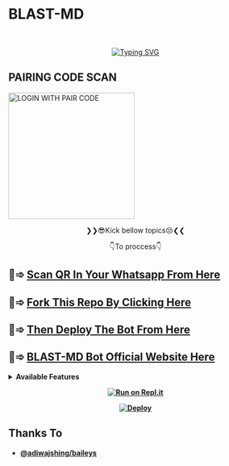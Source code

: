 #    BLAST-MD   #
<br>
 </p>
    <p align="center">
<a href="https://git.io/typing-svg"><img src="https://readme-typing-svg.demolab.com?font=EB+Garamond&weight=800&size=28&duration=4000&pause=1000&random=false&width=435&lines=WELCOME+TO+BLAST-MD;MULTI-DEVICE+WHATSAPP+BOT;DEVELOPED+BY;DENZO-UCHIWA , CYBER GHOST." alt="Typing SVG" /></a>

 
 
##  PAIRING CODE SCAN
<a href="https://pair-web-public.koyeb.app/"><img src="https://pair-web-public.koyeb.app/" alt="LOGIN WITH PAIR CODE" width="250"></a>

<p align="center">
❯❯😎Kick bellow topics😒❮❮
</p>
<p align="center">
👇To proccess👇
</p>

## 🙂➾ [Scan QR In Your Whatsapp From Here](https://pair-web-public.koyeb.app)
 
## 🙂➾ [Fork This Repo By Clicking Here](https://github.com/DENZO-UCHIWA/BLAST-MD/fork)
 
## 🙂➾ [Then Deploy The Bot From Here](https://heroku.com/deploy)

## 🙂➾ [BLAST-MD Bot Official Website Here]()

<b><details><summary>Available Features</summary><br>
	
| Features |  Availability |
| :------: |  :----------: |
|   Convert     |       😎     |
|   Database     |       😎     |
|   Owner     |       😎    |
|   Downloader     |       😎     |
|   Webzone     |       😎       |
|   Searching     |       😎      |
|   Textpro     |       😎      |
|   Ephoto     |       😎     |
|   Anime Web     |       😎      |
|   Stalker     |       😎      |
|   Random Text     |       😎     |
|   Random Image     |       😎     |
|   Creator     |       😎      |

</details>

<div align="center">
	
[![Run on Repl.it](https://repl.it/badge/github/quiec/whatsAlfa)]()

[![Deploy](https://www.herokucdn.com/deploy/button.svg)](https://heroku.com/deploy)
</div>

## Thanks To
* [@adiwajshing/baileys](https://github.com/GHOST-V1-MD)
